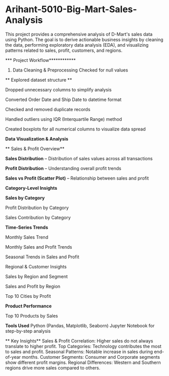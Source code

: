 # Arihant-5010-Big-Mart-Sales-Analysis
This project provides a comprehensive analysis of D-Mart's sales data using Python. The goal is to derive actionable business insights by cleaning the data, performing exploratory data analysis (EDA), and visualizing patterns related to sales, profit, customers, and regions.

*** Project Workflow************
 1. Data Cleaning & Preprocessing
    Checked for null values

** Explored dataset structure **

 Dropped unnecessary columns to simplify analysis
 
 Converted Order Date and Ship Date to datetime format
 
 Checked and removed duplicate records
 
 Handled outliers using IQR (Interquartile Range) method
 
 Created boxplots for all numerical columns to visualize data spread

**Data Visualization & Analysis**

** Sales & Profit Overview**
 
**Sales Distribution** – Distribution of sales values across all transactions

**Profit Distribution** – Understanding overall profit trends

**Sales vs Profit (Scatter Plot)** – Relationship between sales and profit

**Category-Level Insights**

**Sales by Category**

Profit Distribution by Category

Sales Contribution by Category


**Time-Series Trends**

Monthly Sales Trend

Monthly Sales and Profit Trends

Seasonal Trends in Sales and Profit

Regional & Customer Insights

Sales by Region and Segment

Sales and Profit by Region

Top 10 Cities by Profit

**Product Performance**

Top 10 Products by Sales

**Tools Used**
Python (Pandas, Matplotlib, Seaborn)
Jupyter Notebook for step-by-step analysis


** Key Insights**
Sales & Profit Correlation: Higher sales do not always translate to higher profit.
Top Categories: Technology contributes the most to sales and profit.
Seasonal Patterns: Notable increase in sales during end-of-year months.
Customer Segments: Consumer and Corporate segments show different profit margins.
Regional Differences: Western and Southern regions drive more sales compared to others.

